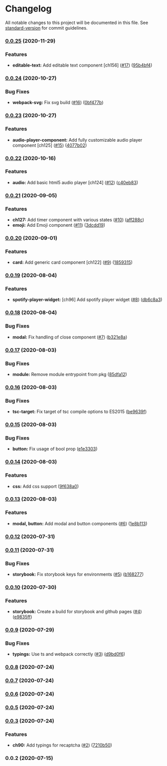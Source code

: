 # Changelog

All notable changes to this project will be documented in this file. See [standard-version](https://github.com/conventional-changelog/standard-version) for commit guidelines.

### [0.0.25](https://github.com/prashanthr/swan-react/compare/v0.0.24...v0.0.25) (2020-11-29)


### Features

* **editable-text:** Add editable text component [ch156] ([#17](https://github.com/prashanthr/swan-react/issues/17)) ([95b4bf4](https://github.com/prashanthr/swan-react/commit/95b4bf4458a7fbcaf094b57de5940fb0674638e6))

### [0.0.24](https://github.com/prashanthr/swan-react/compare/v0.0.23...v0.0.24) (2020-10-27)


### Bug Fixes

* **webpack-svg:** Fix svg build ([#16](https://github.com/prashanthr/swan-react/issues/16)) ([0bf477b](https://github.com/prashanthr/swan-react/commit/0bf477b10e7ca2cb055513401c7115d300ce969a))

### [0.0.23](https://github.com/prashanthr/swan-react/compare/v0.0.22...v0.0.23) (2020-10-27)


### Features

* **audio-player-component:** Add fully customizable audio player component [ch125] ([#15](https://github.com/prashanthr/swan-react/issues/15)) ([4077b02](https://github.com/prashanthr/swan-react/commit/4077b024a4e2ba3a36afdbf68e76714202c7f974))

### [0.0.22](https://github.com/prashanthr/swan-react/compare/v0.0.21...v0.0.22) (2020-10-16)


### Features

* **audio:** Add basic html5 audio player [ch124] ([#12](https://github.com/prashanthr/swan-react/issues/12)) ([c40eb83](https://github.com/prashanthr/swan-react/commit/c40eb838ff4c2782766bfae5d2eec1492add1462))

### [0.0.21](https://github.com/prashanthr/swan-react/compare/v0.0.20...v0.0.21) (2020-09-05)


### Features

* **ch127:** Add timer component with various states ([#10](https://github.com/prashanthr/swan-react/issues/10)) ([aff288c](https://github.com/prashanthr/swan-react/commit/aff288c754f15117ac97e9d9dc5b187edc541326))
* **emoji:** Add Emoji component ([#11](https://github.com/prashanthr/swan-react/issues/11)) ([3dcdd19](https://github.com/prashanthr/swan-react/commit/3dcdd1962914107a4cf3489fd5de45bf1f03daec))

### [0.0.20](https://github.com/prashanthr/swan-react/compare/v0.0.19...v0.0.20) (2020-09-01)


### Features

* **card:** Add generic card component [ch122] ([#9](https://github.com/prashanthr/swan-react/issues/9)) ([1859315](https://github.com/prashanthr/swan-react/commit/1859315786de9945596244c49ec9d301a322cf36))

### [0.0.19](https://github.com/prashanthr/swan-react/compare/v0.0.18...v0.0.19) (2020-08-04)


### Features

* **spotify-player-widget:** [ch96] Add spotify player widget ([#8](https://github.com/prashanthr/swan-react/issues/8)) ([db6c8a3](https://github.com/prashanthr/swan-react/commit/db6c8a38de3a5b7ecbaedf4e856e00ffdbdcee4f))

### [0.0.18](https://github.com/prashanthr/swan-react/compare/v0.0.17...v0.0.18) (2020-08-04)


### Bug Fixes

* **modal:** Fix handling of close component ([#7](https://github.com/prashanthr/swan-react/issues/7)) ([b321e8a](https://github.com/prashanthr/swan-react/commit/b321e8a63a81ce5c01abe397df0c359b5d3cf198))

### [0.0.17](https://github.com/prashanthr/swan-react/compare/v0.0.16...v0.0.17) (2020-08-03)


### Bug Fixes

* **module:** Remove module entrypoint from pkg ([85dfa12](https://github.com/prashanthr/swan-react/commit/85dfa12b6dbc940e11c6b33dfa060cc92660cfe1))

### [0.0.16](https://github.com/prashanthr/swan-react/compare/v0.0.15...v0.0.16) (2020-08-03)


### Bug Fixes

* **tsc-target:** Fix target of tsc compile options to ES2015 ([be9639f](https://github.com/prashanthr/swan-react/commit/be9639f041613c9a06af479373638782d212a37d))

### [0.0.15](https://github.com/prashanthr/swan-react/compare/v0.0.14...v0.0.15) (2020-08-03)


### Bug Fixes

* **button:** Fix usage of bool prop ([e1e3303](https://github.com/prashanthr/swan-react/commit/e1e3303692cf4088350f6555f9c37b1733dfbd45))

### [0.0.14](https://github.com/prashanthr/swan-react/compare/v0.0.13...v0.0.14) (2020-08-03)


### Features

* **css:** Add css support ([9f638a0](https://github.com/prashanthr/swan-react/commit/9f638a04f48625ba58a0759994e8c9d15b6eccd9))

### [0.0.13](https://github.com/prashanthr/swan-react/compare/v0.0.12...v0.0.13) (2020-08-03)


### Features

* **modal, button:** Add modal and button components ([#6](https://github.com/prashanthr/swan-react/issues/6)) ([1e8b113](https://github.com/prashanthr/swan-react/commit/1e8b113a2b5ec98382e37ca33b53a7f2f313114f))

### [0.0.12](https://github.com/prashanthr/swan-react/compare/v0.0.11...v0.0.12) (2020-07-31)

### [0.0.11](https://github.com/prashanthr/swan-react/compare/v0.0.10...v0.0.11) (2020-07-31)


### Bug Fixes

* **storybook:** Fix storybook keys for environments ([#5](https://github.com/prashanthr/swan-react/issues/5)) ([b168277](https://github.com/prashanthr/swan-react/commit/b168277201ec90b160a01a4b376fe470a956dfe8))

### [0.0.10](https://github.com/prashanthr/swan-react/compare/v0.0.9...v0.0.10) (2020-07-30)


### Features

* **storybook:** Create a build for storybook and github pages ([#4](https://github.com/prashanthr/swan-react/issues/4)) ([e9835ff](https://github.com/prashanthr/swan-react/commit/e9835ff7ba804938b804c1eee5f487fc8d5affb5))

### [0.0.9](https://github.com/prashanthr/swan-react/compare/v0.0.8...v0.0.9) (2020-07-29)


### Bug Fixes

* **typings:** Use ts and webpack correctly ([#3](https://github.com/prashanthr/swan-react/issues/3)) ([d9bd0f6](https://github.com/prashanthr/swan-react/commit/d9bd0f608b974fcdf98c6401591dc1e65ca15a75))

### [0.0.8](https://github.com/prashanthr/swan-react/compare/v0.0.7...v0.0.8) (2020-07-24)

### [0.0.7](https://github.com/prashanthr/swan-react/compare/v0.0.6...v0.0.7) (2020-07-24)

### [0.0.6](https://github.com/prashanthr/swan-react/compare/v0.0.5...v0.0.6) (2020-07-24)

### [0.0.5](https://github.com/prashanthr/swan-react/compare/v0.0.4...v0.0.5) (2020-07-24)

### [0.0.3](https://github.com/prashanthr/swan-react/compare/v0.0.2...v0.0.3) (2020-07-24)


### Features

* **ch90:** Add typings for recaptcha ([#2](https://github.com/prashanthr/swan-react/issues/2)) ([7210b50](https://github.com/prashanthr/swan-react/commit/7210b507a38f6af36e1c3a91669fcb80027b8015))

### 0.0.2 (2020-07-15)
